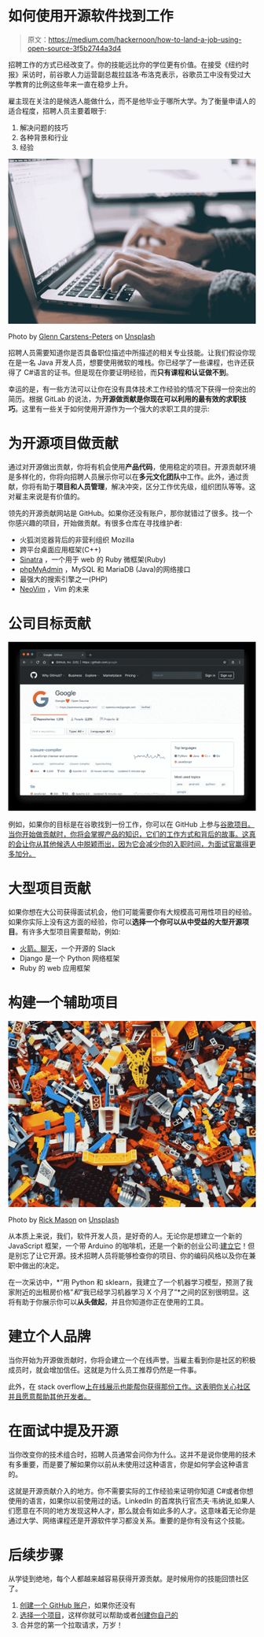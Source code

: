 # 如何使用开源软件找到工作

> 原文：<https://medium.com/hackernoon/how-to-land-a-job-using-open-source-3f5b2744a3d4>

招聘工作的方式已经改变了。你的技能远比你的学位更有价值。在接受《纽约时报》采访时，前谷歌人力运营副总裁拉兹洛·布洛克表示，谷歌员工中没有受过大学教育的比例这些年来一直在稳步上升。

雇主现在关注的是候选人能做什么，而不是他毕业于哪所大学。为了衡量申请人的适合程度，招聘人员主要着眼于:

1.  解决问题的技巧
2.  各种背景和行业
3.  经验

![](img/b76f76aa9c6ff8ac5a1a4608006aba8c.png)

Photo by [Glenn Carstens-Peters](https://unsplash.com/@glenncarstenspeters?utm_source=medium&utm_medium=referral) on [Unsplash](https://unsplash.com?utm_source=medium&utm_medium=referral)

招聘人员需要知道你是否具备职位描述中所描述的相关专业技能。让我们假设你现在是一名 Java 开发人员，想要使用微软的堆栈。你已经学了一些课程，也许还获得了 C#语言的证书。但是现在你要证明经验，而**只有课程和认证做不到**。

幸运的是，有一些方法可以让你在没有具体技术工作经验的情况下获得一份突出的简历。根据 GitLab 的说法，为**开源做贡献是你现在可以利用的最有效的求职技巧**。这里有一些关于如何使用开源作为一个强大的求职工具的提示:

# 为开源项目做贡献

通过对开源做出贡献，你将有机会使用**产品代码**，使用稳定的项目。开源贡献环境是多样化的，你将向招聘人员展示你可以在**多元文化团队**中工作。此外，通过贡献，你将有助于**项目和人员管理**，解决冲突，区分工作优先级，组织团队等等。这对雇主来说是有价值的。

领先的开源贡献网站是 GitHub。如果你还没有账户，那你就错过了很多。找一个你感兴趣的项目，开始做贡献。有很多仓库在寻找维护者:

*   火狐浏览器背后的非营利组织 Mozilla
*   跨平台桌面应用框架(C++)
*   [Sinatra](https://github.com/sinatra/sinatra/labels/good%20first%20issue) ，一个用于 web 的 Ruby 微框架(Ruby)
*   [phpMyAdmin](https://github.com/phpmyadmin/phpmyadmin/labels/newbie) ，MySQL 和 MariaDB (Java)的网络接口
*   最强大的搜索引擎之一(PHP)
*   [NeoVim](https://github.com/neovim/neovim/labels/good%20first%20issue) ，Vim 的未来

# 公司目标贡献

![](img/9f7f5333ebb3f94fdaf9ddeb6a96df0b.png)

例如，如果你的目标是在谷歌找到一份工作，你可以在 GitHub 上参与[谷歌项目。当你开始做贡献时，你将会掌握产品的知识，它们的工作方式和背后的故事。这真的会让你从其他候选人中脱颖而出，因为它会减少你的入职时间，为面试官赢得更多加分。](https://github.com/google)

# 大型项目贡献

如果你想在大公司获得面试机会，他们可能需要你有大规模高可用性项目的经验。如果你实际上没有这方面的经验，你可以**选择一个你可以从中受益的大型开源项目**。有许多大型项目需要帮助，例如:

*   [火箭。聊天](https://github.com/RocketChat/Rocket.Chat)，一个开源的 Slack
*   Django 是一个 Python 网络框架
*   Ruby 的 web 应用框架

# 构建一个辅助项目

![](img/f82bc0b2943005abcde5fcebd422b5ef.png)

Photo by [Rick Mason](https://unsplash.com/@egnaro?utm_source=medium&utm_medium=referral) on [Unsplash](https://unsplash.com?utm_source=medium&utm_medium=referral)

从本质上来说，我们，软件开发人员，是好奇的人。无论你是想建立一个新的 JavaScript 框架，一个带 Arduino 的咖啡机，还是一个新的创业公司:[建立它](https://github.com/danistefanovic/build-your-own-x)！但是别忘了让它开源。技术招聘人员将能够检查你的项目、你的编码风格以及你在兼职中做出的决定。

在一次采访中，*“用 Python 和 sklearn，我建立了一个机器学习模型，预测了我家附近的出租房价格”*和*“我已经学习机器学习 X 个月了”*之间的区别很明显。这将有助于你展示你可以**从头做起**，并且你知道你正在使用的工具。

# 建立个人品牌

当你开始为开源做贡献时，你将会建立一个在线声誉。当雇主看到你是社区的积极成员时，就会增加信任。这就是为什么员工推荐仍然是一件事。

此外，在 stack overflow[上在线展示也能帮你获得那份工作。这表明你关心社区并且愿意帮助其他开发者。](http://stackoverflow.com)

# 在面试中提及开源

当你改变你的技术组合时，招聘人员通常会问你为什么。这并不是说你使用的技术有多重要，而是要了解如果你以前从未使用过这种语言，你是如何学会这种语言的。

这就是开源贡献介入的地方。你不需要实际的工作经验来证明你知道 C#或者你想使用的语言，如果你以前使用过的话。LinkedIn 的首席执行官杰夫·韦纳说,如果人们愿意在不同的地方发现这种人才，那么就会有如此多的人才。这意味着无论你是通过大学、网络课程还是开源软件学习都没关系。重要的是你有没有这个技能。

# 后续步骤

从学徒到绝地，每个人都越来越容易获得开源贡献。是时候用你的技能回馈社区了。

1.  [创建一个 GitHub 账户](https://github.com/join)，如果你还没有
2.  [选择一个项目](https://github.com/MunGell/awesome-for-beginners)，这样你就可以帮助或者[创建你自己的](https://help.github.com/articles/create-a-repo/)
3.  合并您的第一个拉取请求，万岁！